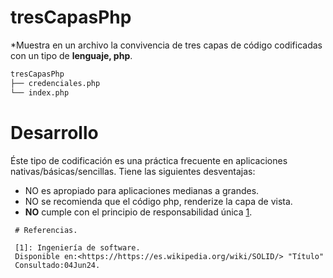 # tresCapasPhp
*Muestra en un archivo la convivencia de tres capas de código codificadas con un tipo de **lenguaje, php**.
```bash
tresCapasPhp
├── credenciales.php
└── index.php
```
# Desarrollo
Éste tipo de codificación es una práctica frecuente en 
	 aplicaciones nativas/básicas/sencillas. Tiene las siguientes desventajas:
     <ul> 
	 <li> NO es apropiado para aplicaciones medianas a grandes.</li> 
	 <li>NO se recomienda que el código php, renderize la capa de vista.</li> 
	 <li> **NO** cumple con el principio de responsabilidad única [1].</li>
     </ul>
     

     # Referencias.

[1]: https://es.wikipedia.org/wiki/SOLID 

     [1]: Ingeniería de software.
     Disponible en:<https://https://es.wikipedia.org/wiki/SOLID/> "Título"
     Consultado:04Jun24.



